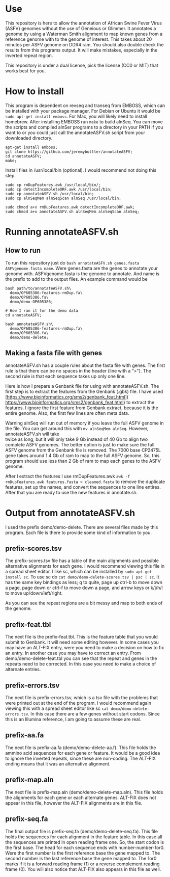 # Use

This repository is here to allow the annotation of 
  African Swine Fever Virus (ASFV) genomes without the use
  of Geneious or Glimmer. It annotates a genome by using
  a Waterman Smith alignment to map known genes from a
  reference genome with to the genome of interest. This
  takes about 20 minutes per ASFV genome on DDR4 ram.
  You should also double check the results from this
  programs output. It will make mistakes, especially in
  the inverted repeat region.

This repository is under a dual license, pick the license
  (CC0 or MIT) that works best for you.

# How to install

This program is dependent on revseq and transeq from
  EMBOSS, which can be installed with your package manager.
  For Debian or Ubuntu it would be
  `sudo apt-get install emboss`. For Mac, you will likely
  need to install homebrew. After installing EMBOSS run
  `make` to build alnSeq. You can move the scripts and
  compiled alnSer programs to a directory in your PATH if
  you want to or you could just call the annotateASFV.sh
  script from your downloaded directory.

```
apt-get install emboss;
git clone https://github.com/jeremybuttler/annotateASFV;
cd annotateASFV;
make;
```

Install files in /usr/local/bin (optional). I would
  recommend not doing this step.

```
sudo cp rmDupFeatures.awk /usr/local/bin/;
sudo cp detectIncompleteORF.awk /usr/local/bin;
sudo cp annotateASFV.sh /usr/local/bin;
sudo cp alnSeqMem alnSeqScan alnSeq /usr/local/bin;

sudo chmod a+x rmDupFeatures.awk detectIncompleteORF.awk;
sudo chmod a+x annotateASFV.sh alnSeqMem alnSeqScan alnSeq;
```

# Running annotateASFV.sh

## How to run

To run this repository just do
  `bash annotateASFV.sh genes.fasta ASFVgenome.fasta name`.
  Were genes.fasta are the genes to annotate your genome
  with. ASFVgenome.fasta is the genome to annotate. And
  name is the prefix to add to the output files. An example
  command would be

```
bash path/to/annotateASFV.sh\
  demo/OP605386-features-rmDup.fa\
  demo/OP605386.fa\
  demo/demo-OP605386;

# How I ran it for the demo data
cd annotateASFV;

bash annotateASFV.sh\
  demo/OP605386-features-rmDup.fa\
  demo/OP605386.fa\
  demo/demo-delete;
```

## Making a fasta file with genes

annotateASFV.sh has a couple rules about the fasta file
  with genes. The first rule is that there can be no
  spaces in the header (line with a ">"). The second rule
  is that each sequence takes up only one line.

Here is how I prepare a Genbank file for using with
  annotateASFV.sh. The first step is to extract the
  features from the Genbank (.gbk) file. I have used
   [https://www.bioinformatics.org/sms2/genbank_feat.html](
    https://www.bioinformatics.org/sms2/genbank_feat.html)
  to extract the features. I ignore the first feature from
  Genbank extract, because it is the entire genome. Also,
  the first few lines are often meta data.
 
Warning alnSeq will run out of memory if you leave the full
  ASFV genome in the file. You can get around this with
  `mv alnSeqMem alnSeq`. However, annotateASFV.sh will take   
  twice as long, but it will only take 9 Gb instead of
  40 Gb to align two complete ASFV genomes. The better
  option is just to make sure the full ASFV genome from the
  Genbank file is removed. The 7000 base CP2475L gene takes
  around 1.4 Gb of ram to map to the full ASFV genome. So,
  this program should use less than 2 Gb of ram to map each
  genes to the ASFV genome.

  
After I extract the features I use rmDupFeatures.awk
  `awk -f rmDupFeatures.awk features.fasta > cleaned.fasta`
  to remove the duplicate features, set up the names, and
  convert the sequences to one line entires. After that you 
  are ready to use the new features in annotate.sh.


# Output from annotateASFV.sh

I used the prefix demo/demo-delete. There are several files
  made by this program. Each file is there to provide some
  kind of information to you.

## prefix-scores.tsv

The prefix-scores.tsv file has a table of the main
  alignments and possible alternative alignments for each
  gene. I would recommend viewing this file in a spread
  sheet editor. I like sc, which can be installed by
  `sudo apt-get install sc`. To use sc do
  `cat demo/demo-delete-scores.tsv | psc | sc`. It has the
  same key bindings as less; q to quite, page up ctrl-b to
  move down a page, page down or ctrl-f to move down a
  page, and arrow keys or k/j/h/l to move
  up/down/left/right.

As you can see the repeat regions are a bit messy and map
  to both ends of the genome.

## prefix-feat.tbl

The next file is the prefix-feat.tbl. This is the feature
  table that you would submit to Genbank. It will need some
  editing however. In some cases you may have an ALT-FIX
  entry, were you need to make a decision on how to fix
  an entry. In another case you may have to correct an
  entry. From demo/demo-delete-feat.tbl you can see that
  the repeat and genes in the repeats need to be corrected.
  In this case you need to make a choice of alternate
  entries.

## prefix-errors.tsv

The next file is prefix-errors.tsv, which is a tsv file
  with the problems that were printed out at the end of the
  program. I would recommend again viewing this with a
  spread sheet editor like sc
  `cat demo/demo-delete-errors.tsv`. In this case there
  are a few genes without start codons. Since this is an
  Illumina reference, I am going to assume these are real.

## prefix-aa.fa

The next file is prefix-aa.fa (demo/demo-delete-aa.f). This
  file holds the ammino acid sequences for each gene or
  feature. It would be a good idea to ignore the inverted
  repeats, since these are non-coding. The ALT-FIX ending
  means that it was an alternative alignment.

## prefix-map.aln

The next file is prefix-map.aln (demo/demo-delete-map.aln).
  This file holds the alignments for each gene or each
  alternate genes. ALT-FIX does not appear in this file,
  however the ALT-FIX alignments are in this file.

## prefix-seq.fa

The final output file is prefix-seq.fa
  (demo/demo-delete-seq.fa). This file holds the sequences
  for each alignment in the feature table. In this case
  all the sequences are printed in open reading frame one.
  So, the start codon is the first base. The head for each
  sequence ends with number-number-1or0. Were the first
  number is the first reference base the gene mapped to.
  The second number is the last reference base the gene
  mapped to. The 1or0 marks if it is a forward reading
  frame (1) or a reverse complement reading frame (0). You
  will also notice that ALT-FIX also appears in this file
  as well.
